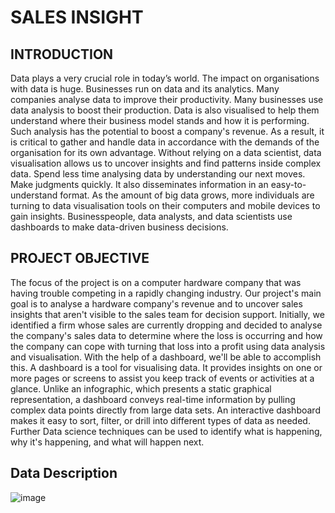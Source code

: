 # SALES INSIGHT
## INTRODUCTION

Data plays a very crucial role in today’s world. The impact on organisations with data is
huge. Businesses run on data and its analytics. Many companies analyse data to improve
their productivity. Many businesses use data analysis to boost their production. Data is
also visualised to help them understand where their business model stands and how it is
performing. Such analysis has the potential to boost a company's revenue. As a result, it
is critical to gather and handle data in accordance with the demands of the organisation
for its own advantage. Without relying on a data scientist, data visualisation allows us to
uncover insights and find patterns inside complex data. Spend less time analysing data by
understanding our next moves. Make judgments quickly. It also disseminates information
in an easy-to-understand format. As the amount of big data grows, more individuals are
turning to data visualisation tools on their computers and mobile devices to gain insights.
Businesspeople, data analysts, and data scientists use dashboards to make data-driven
business decisions.


## PROJECT OBJECTIVE
The focus of the project is on a computer hardware company that was having trouble competing 
in a rapidly changing industry. Our project's main goal is to analyse a hardware company's 
revenue and to uncover sales insights that aren't visible to the sales team for decision support. 
Initially, we identified a firm whose sales are currently dropping and decided to analyse the 
company's sales data to determine where the loss is occurring and how the company can cope 
with turning that loss into a profit using data analysis and visualisation. With the help of a 
dashboard, we'll be able to accomplish this. A dashboard is a tool for visualising data. It provides 
insights on one or more pages or screens to assist you keep track of events or activities at a 
glance. Unlike an infographic, which presents a static graphical representation, a dashboard 
conveys real-time information by pulling complex data points directly from large data sets. An 
interactive dashboard makes it easy to sort, filter, or drill into different types of data as needed.
Further Data science techniques can be used to identify what is happening, why it's happening, 
and what will happen next.

## Data Description
![image](https://user-images.githubusercontent.com/41823726/146797151-07df5d9b-c50f-41ce-ba5b-e5d5cceb36d8.png)
